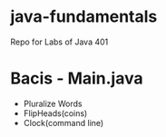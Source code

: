 # java-fundamentals
Repo for Labs of Java 401

# Bacis - Main.java
- Pluralize Words
- FlipHeads(coins)
- Clock(command line)

